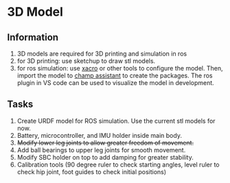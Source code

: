 # 3D Model
## Information
1. 3D models are required for 3D printing and simulation in ros
2. for 3D printing: use sketchup to draw stl models.
3. for ros simulation: use [xacro](https://github.com/ros/xacro/wiki) or other tools to configure the model. Then, import the model to [champ assistant](https://github.com/chvmp/champ_setup_assistant) to create the packages. The ros plugin in VS code can be used to visualize the model in development.
## Tasks
1. Create URDF model for ROS simulation. Use the current stl models for now.
2. Battery, microcontroller, and IMU holder inside main body. 
3. ~~Modify lower leg joints to allow greater freedom of movement.~~
4. Add ball bearings to upper leg joints for smooth movement.
5. Modify SBC holder on top to add damping for greater stability.
6. Calibration tools (90 degree ruler to check starting angles, level ruler to check hip joint, foot guides to check initial positions)
